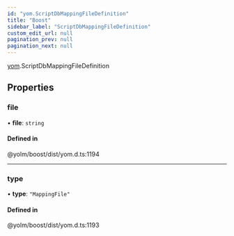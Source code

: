 ```yaml
---
id: "yom.ScriptDbMappingFileDefinition"
title: "Boost"
sidebar_label: "ScriptDbMappingFileDefinition"
custom_edit_url: null
pagination_prev: null
pagination_next: null
---
```


[yom](../namespaces/yom.md).ScriptDbMappingFileDefinition

## Properties

### file

• **file**: `string`

#### Defined in

@yolm/boost/dist/yom.d.ts:1194

___

### type

• **type**: ``"MappingFile"``

#### Defined in

@yolm/boost/dist/yom.d.ts:1193
